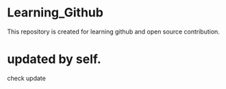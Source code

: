 # Learning_Github
This repository is created for learning github and open source contribution.
# updated by self.
check update
